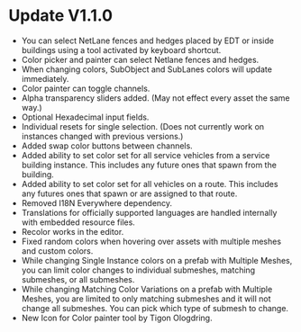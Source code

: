 ﻿# Update V1.1.0
* You can select NetLane fences and hedges placed by EDT or inside buildings using a tool activated by keyboard shortcut.
* Color picker and painter can select Netlane fences and hedges.
* When changing colors, SubObject and SubLanes colors will update immediately.
* Color painter can toggle channels.
* Alpha transparency sliders added. (May not effect every asset the same way.)
* Optional Hexadecimal input fields.
* Individual resets for single selection. (Does not currently work on instances changed with previous versions.)
* Added swap color buttons between channels.
* Added ability to set color set for all service vehicles from a service building instance. This includes any future ones that spawn from the building.
* Added ability to set color set for all vehicles on a route. This includes any futures ones that spawn or are assigned to that route.
* Removed I18N Everywhere dependency.
* Translations for officially supported languages are handled internally with embedded resource files.
* Recolor works in the editor.
* Fixed random colors when hovering over assets with multiple meshes and custom colors.
* While changing Single Instance colors on a prefab with Multiple Meshes, you can limit color changes to individual submeshes, matching submeshes, or all submeshes.
* While changing Matching Color Variations on a prefab with Multiple Meshes, you are limited to only matching submeshes and it will not change all submeshes. You can pick which type of submesh to change. 
* New Icon for Color painter tool by Tigon Ologdring.